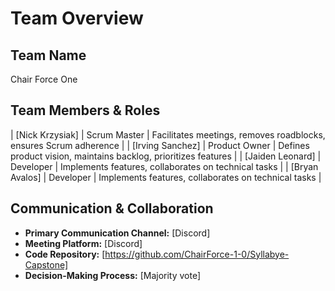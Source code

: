 # Team Overview  

## Team Name  
Chair Force One 

## Team Members & Roles  

| [Nick Krzysiak] | Scrum Master | Facilitates meetings, removes roadblocks, ensures Scrum adherence |
| [Irving Sanchez] | Product Owner | Defines product vision, maintains backlog, prioritizes features |
| [Jaiden Leonard] | Developer | Implements features, collaborates on technical tasks |
| [Bryan Avalos] | Developer | Implements features, collaborates on technical tasks |

## Communication & Collaboration  
- **Primary Communication Channel:** [Discord]  
- **Meeting Platform:** [Discord]  
- **Code Repository:** [https://github.com/ChairForce-1-0/Syllabye-Capstone]  
- **Decision-Making Process:** [Majority vote]  

